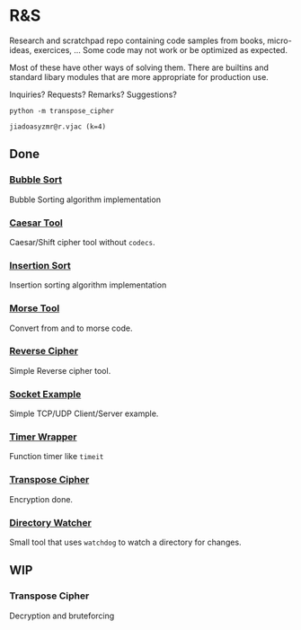 # R&S 

Research and scratchpad repo containing code samples from books, micro-ideas, exercices, ...
Some code may not work or be optimized as expected.

Most of these have other ways of solving them. 
There are builtins and standard libary modules that are more appropriate for production use.

Inquiries? Requests? Remarks? Suggestions?

`python -m transpose_cipher`

`jiadoasyzmr@r.vjac (k=4)`

## Done
### [Bubble Sort](/bubble_sort)

Bubble Sorting algorithm implementation

### [Caesar Tool](/caesar_tool)

Caesar/Shift cipher tool without `codecs`.

### [Insertion Sort](/insertion_sort)

Insertion sorting algorithm implementation

### [Morse Tool](/morse_tool)

Convert from and to morse code.

### [Reverse Cipher](/reverse_cipher)

Simple Reverse cipher tool.

### [Socket Example](/socket_example)

Simple TCP/UDP Client/Server example.

### [Timer Wrapper](/timer_wrapper)

Function timer like `timeit`

### [Transpose Cipher](/transpose_cipher)

Encryption done.

### [Directory Watcher](/directory_watcher)

Small tool that uses `watchdog` to watch a directory for changes.

## WIP

### Transpose Cipher
Decryption and bruteforcing


